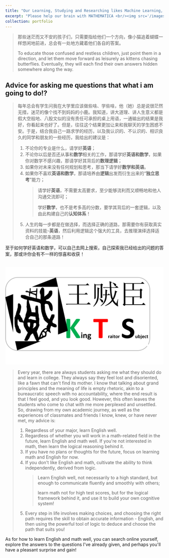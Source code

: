 ```yaml
---
title: "Our Learning, Studying and Researching likes Machine Learning, Studying and Researching from Humanbeing"
excerpt: "Please help our brain with MATHEMATICA <br/><img src='/images/goals.PNG'>"
collection: portfolio                      
---
```


> 那些迷茫而又不安的孩子们，只需要指给他们一个方向，像小猫追着蝴蝶一样悠闲地前进，总会有一处地方藏着他们各自的答案。
> 
> To educate those confused and restless children, just point them in a direction, and let them move forward as leisurely as kittens chasing butterflies. Eventually, they will each find their own answers hidden somewhere along the way.

## Advice for asking me questions that what i am going to do!?
> 每年总会有学生问我在大学里应该做些啥、学些啥，他（她）总是说很茫然无措，迷茫的像个找不到妈妈的小鹿。我知道，讲大道理、讲人生意义都是假大空般地、八股文似的没有责任可承担的桌上用语，一通输出的结果是我好，你看起来也好了。但是，往往这个结果更加让来和我聊天的学生困惑不安。于是，结合我自己一路求学的经历，以及我认识的、不认识的、相识良久的同学和朋友的一些经历，我给出的建议是：
> 1. 不论你的专业是什么，请学好**英语**；
> 2. 不论你以后是否还从事和**数学**相关的工作，那请学好**英语和数学**，如果你对数学不感兴趣，那请学好其背后的**数理逻辑**；
> 3. 如果你对未来没有任何规划和思考，那当下请学好**数学和英语**。
> 4. 如果你不喜欢**英语和数学**，那请培养由**逻辑**出发而衍生出来的“**独立思考**”能力；
>    > 请学好**英语**，不需要太高要求，至少能够流利而又顺畅地和他人沟通交流即可；
>    > 
>    > 学好**数学**，也不是考多高的分数，要学其背后的一套逻辑，以及由此构建自己的**认知体系**！
> 6. 人生的每一步都是在做选择，而选择正确的道路，那需要你有获取真实资料的技能-**英语**，然后利用逻辑这个强大的工具，去推理演绎选择适合自己的那条道路！

至于如何学好英语和数学，可以自己去网上搜索，自己探索我已经给出的问题的答案，那或许你会有不一样的惊喜和收获！

<br/><img src='/images/mylogos/logo001.png'>

> Every year, there are always students asking me what they should do and learn in college. They always say they feel lost and disoriented, like a fawn that can't find its mother. I know that talking about grand principles and the meaning of life is empty rhetoric, akin to a bureaucratic speech with no accountability, where the end result is that I feel good, and you look good. However, this often leaves the students who come to chat with me more perplexed and unsettled. So, drawing from my own academic journey, as well as the experiences of classmates and friends I know, knew, or have never met, my advice is:
> 1. Regardless of your major, learn English well.
> 2. Regardless of whether you will work in a math-related field in the future, learn English and math well. If you're not interested in math, then learn the logical reasoning behind it.
> 3. If you have no plans or thoughts for the future, focus on learning math and English for now.
> 4. If you don't like English and math, cultivate the ability to think independently, derived from logic.
>    > Learn English well, not necessarily to a high standard, but enough to communicate fluently and smoothly with others;
>    > 
>    > learn math not for high test scores, but for the logical framework behind it, and use it to build your own cognitive system!
> 6. Every step in life involves making choices, and choosing the right path requires the skill to obtain accurate information - English, and then using the powerful tool of logic to deduce and choose the path that suits you!

As for how to learn English and math well, you can search online yourself, explore the answers to the questions I've already given, and perhaps you'll have a pleasant surprise and gain!


















